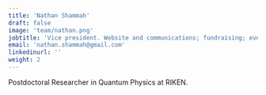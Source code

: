 ```yaml
---
title: 'Nathan Shammah'
draft: false
image: 'team/nathan.png'
jobtitle: 'Vice president. Website and communications; fundraising; events; activities in Italy. Facebook group co-administrator. Contact point for RIKEN researchers.'
email: 'nathan.shammah@gmail.com'
linkedinurl: ''
weight: 2
---
```


Postdoctoral Researcher in Quantum Physics at RIKEN.
